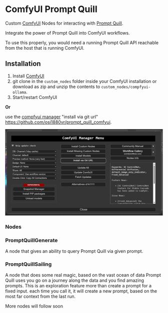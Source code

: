 # ComfyUI Prompt Quill

Custom [ComfyUI](https://github.com/comfyanonymous/ComfyUI) Nodes for interacting with [Prompt Quill](https://github.com/osi1880vr/prompt_quill).

Integrate the power of Prompt Quill into ComfyUI workflows.

To use this properly, you would need a running Prompt Quill API reachable from the host that is running ComfyUI.

## Installation

1. Install [ComfyUI](https://github.com/comfyanonymous/ComfyUI)
2. git clone in the ```custom_nodes``` folder inside your ComfyUI installation or download as zip and unzip the contents to ```custom_nodes/compfyui-ollama```.
3. Start/restart ComfyUI

**Or** 

use the [compfyui manager](https://github.com/ltdrdata/ComfyUI-Manager) "install via git url" https://github.com/osi1880vr/prompt_quill_comfyui.

![pic](.meta/InstallViaManager.png)

### Nodes

### PromptQuillGenerate

A node that gives an ability to query Prompt Quill via given prompt. 

### PromptQuillSailing

A node that does some real magic, based on the vast ocean of data Prompt Quill uses you go on a journey along the data and you find amazing prompts.
This is an exploration feature more than create a prompt for a fixed input. each time you call it, it will create a new prompt, based on the most far context from the last run.


More nodes will follow soon
